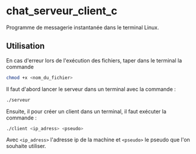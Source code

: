 # chat_serveur_client_c

Programme de messagerie instantanée dans le terminal Linux.

## Utilisation

En cas d'erreur lors de l'exécution des fichiers, taper dans le terminal la commande
``` bash
chmod +x <nom_du_fichier>
```

Il faut d'abord lancer le serveur dans un terminal avec la commande : 
``` bash
./serveur
```

Ensuite, il pour créer un client dans un terminal, il faut exécuter la commande :
``` bash
./client <ip_adress> <pseudo>
```
Avec `<ip_adress>` l'adresse ip de la machine et `<pseudo>` le pseudo que l'on souhaite utiliser.
